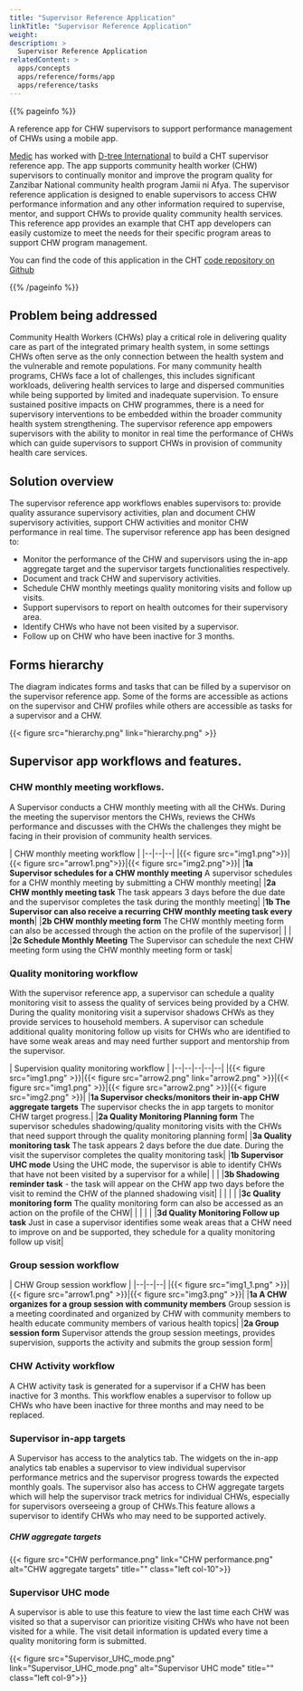 ```yaml
---
title: "Supervisor Reference Application"
linkTitle: "Supervisor Reference Application"
weight:
description: >
  Supervisor Reference Application
relatedContent: >
  apps/concepts
  apps/reference/forms/app
  apps/reference/tasks
---
```


{{% pageinfo %}}

A reference app for CHW supervisors to support performance management of CHWs using a mobile app.

[Medic](https://medic.org/) has worked with [D-tree International](https://www.d-tree.org/) to build a CHT supervisor reference app. The app supports community health worker (CHW) supervisors to continually monitor and improve the program quality for Zanzibar National community health program Jamii ni Afya. The supervisor reference application is designed to enable supervisors to access CHW performance information and any other information required to supervise, mentor, and support CHWs to provide quality community health services. This reference app provides an example that CHT app developers can easily customize to meet the needs for their specific program areas to support CHW program management.

You can find the code of this application in the CHT [code repository on Github](https://github.com/medic/config-dtree/tree/sample-purge-with-test)

{{% /pageinfo %}}

## Problem being addressed
Community Health Workers (CHWs) play a critical role in delivering quality care as part of the integrated primary health system, in some settings CHWs often serve as the only connection between the health system and the vulnerable and remote populations. For many community health programs, CHWs face a lot of challenges, this includes significant workloads, delivering health services to large and dispersed communities while being supported by limited and inadequate supervision. To ensure sustained positive impacts on CHW programmes, there is a need for supervisory interventions to be embedded within the broader community health system strengthening. The  supervisor reference app empowers supervisors with the ability to monitor in real time the performance of CHWs which can guide supervisors to support CHWs in provision of community health care services.

## Solution overview
The supervisor reference app workflows enables supervisors to: provide quality assurance supervisory activities, plan and document CHW supervisory activities, support CHW activities and monitor CHW performance in real time. The supervisor reference app has been designed to:
 * Monitor the performance of the CHW and supervisors using the in-app aggregate target and the supervisor targets functionalities respectively.
 * Document and track CHW and supervisory activities.
 * Schedule CHW monthly meetings quality monitoring visits and follow up visits.
 * Support supervisors to report on health outcomes for their supervisory area.
 * Identify CHWs who have not been visited by a supervisor.
 * Follow up on CHW who have been inactive for 3 months.

## Forms hierarchy
The diagram indicates forms and tasks that can be filled by a supervisor on the supervisor reference app. Some of the forms are accessible as actions on the supervisor and CHW profiles while others are accessible as tasks for a supervisor and a CHW.

{{< figure src="hierarchy.png"  link="hierarchy.png" >}}

## Supervisor app workflows and features.

### CHW monthly meeting workflows.
A Supervisor conducts a CHW monthly meeting with all the CHWs. During the meeting the supervisor mentors the CHWs, reviews the CHWs performance and discusses with the CHWs the challenges they might be facing in their provision of community health services.

| CHW monthly meeting workflow |
|--|--|--|
|{{< figure src="img1.png">}}|{{< figure src="arrow1.png">}}|{{< figure src="img2.png">}}|
|**1a Supervisor schedules for a CHW monthly meeting** A supervisor schedules for a CHW monthly meeting by submitting a CHW monthly meeting|                 |**2a CHW monthly meeting task** The task appears 3 days before the due date and the supervisor completes the task during the monthly meeting|
|**1b The Supervisor can also receive a recurring CHW monthly meeting task every month**| |**2b CHW monthly meeting form** The CHW monthly meeting form can also be accessed through the action on the profile of the supervisor|
| | |**2c Schedule Monthly Meeting** The Supervisor can schedule the next CHW meeting form using the CHW monthly meeting form or task|

### Quality monitoring workflow
With the supervisor reference app, a supervisor can schedule a quality monitoring visit to assess the quality of services being provided by a CHW. During the quality monitoring visit a supervisor shadows CHWs as they provide services to household members. A supervisor can schedule additional quality monitoring follow up visits for CHWs who are identified to have some weak areas and may need further support and mentorship from the supervisor.

| Supervision quality monitoring workflow |
|--|--|--|--|--|
|{{< figure src="img1.png" >}}|{{< figure src="arrow2.png"  link="arrow2.png" >}}|{{< figure src="img1.png" >}}|{{< figure src="arrow2.png" >}}|{{< figure src="img2.png" >}}|
|**1a Supervisor checks/monitors their in-app CHW aggregate targets** The supervisor checks the in app targets to monitor CHW target progress.| |**2a Quality Monitoring Planning form** The supervisor schedules shadowing/quality monitoring visits with the CHWs that need support through the quality monitoring planning form| |**3a Quality monitoring task** The task appears 2 days before the due date. During the visit the supervisor completes the quality monitoring task|
|**1b Supervisor UHC mode** Using the UHC mode, the supervisor is able to identify CHWs that have not been visited by a supervisor for a while| | | |**3b Shadowing reminder task** - the task will appear on the CHW app two days before the visit to remind the CHW of the planned shadowing visit|
| | | | |**3c Quality monitoring form** The quality monitoring form can also be accessed as an action on the profile of the CHW|
| | | | |**3d Quality Monitoring Follow up task** Just in case a supervisor identifies some weak areas that a CHW need to improve on and be supported, they schedule for a quality monitoring follow up visit|
### Group session workflow

| CHW Group session workflow |
|--|--|--|
|{{< figure src="img1_1.png"  >}}|{{< figure src="arrow1.png"  >}}|{{< figure src="img3.png" >}}|
|**1a A CHW organizes for a group session with community members** Group session is a meeting coordinated and organized by CHW with community members to health educate community members of various health topics|                 |**2a Group session form** Supervisor attends the group session meetings, provides supervision, supports the activity and submits the group session form|

### CHW Activity workflow
A CHW activity task is generated for a supervisor if a CHW has been inactive for 3 months. This workflow enables a supervisor to follow up CHWs who have been inactive for three months and may need to be replaced.

### Supervisor in-app targets
A Supervisor has access to the analytics tab. The widgets on the in-app analytics tab enables a supervisor to view individual supervisor performance metrics and the supervisor progress towards the expected monthly goals. The supervisor also has access to CHW aggregate targets which will help the supervisor track metrics for individual CHWs, especially for supervisors overseeing a group of CHWs.This feature allows a supervisor to identify CHWs who may need to be supported actively.

##### CHW aggregate targets

{{< figure src="CHW performance.png" link="CHW performance.png" alt="CHW aggregate targets" title="" class="left col-10">}}

### Supervisor UHC mode
A supervisor is able to use this feature to view the last time each CHW was visited so that a supervisor can prioritize visiting CHWs who have not been visited for a while. The visit detail information is updated every time a quality monitoring form is submitted.

{{< figure src="Supervisor_UHC_mode.png" link="Supervisor_UHC_mode.png" alt="Supervisor UHC mode" title="" class="left col-9">}}
